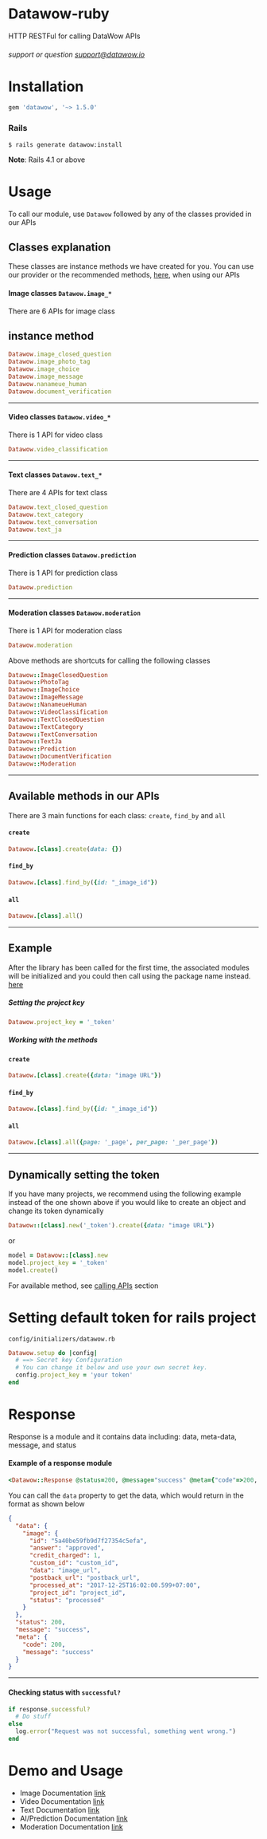 # Datawow-ruby

HTTP RESTFul for calling DataWow APIs

###### support or question support@datawow.io

# Installation
```ruby
gem 'datawow', '~> 1.5.0'
```

### Rails

```console
$ rails generate datawow:install
```
**Note**: Rails 4.1 or above

# Usage

To call our module, use `Datawow` followed by any of the classes provided in our APIs

## Classes explanation
These classes are instance methods we have created for you. You can use our provider or the recommended methods, [here](#dynamically_token_setting), when using our APIs

#### Image classes `Datawow.image_*`
There are 6 APIs for image class

## instance method
```ruby
Datawow.image_closed_question
Datawow.image_photo_tag
Datawow.image_choice
Datawow.image_message
Datawow.nanameue_human
Datawow.document_verification
```
---

#### Video classes `Datawow.video_*`
There is 1 API for video class

```ruby
Datawow.video_classification
```
---
#### Text classes `Datawow.text_*`
There are 4 APIs for text class

```ruby
Datawow.text_closed_question
Datawow.text_category
Datawow.text_conversation
Datawow.text_ja
```

---

#### Prediction classes `Datawow.prediction`
There is 1 API for prediction class

```ruby
Datawow.prediction
```

---

#### Moderation classes `Datawow.moderation`
There is 1 API for moderation class

```ruby
Datawow.moderation
```

Above methods are shortcuts for calling the following classes
```ruby
Datawow::ImageClosedQuestion
Datawow::PhotoTag
Datawow::ImageChoice
Datawow::ImageMessage
Datawow::NanameueHuman
Datawow::VideoClassification
Datawow::TextClosedQuestion
Datawow::TextCategory
Datawow::TextConversation
Datawow::TextJa
Datawow::Prediction
Datawow::DocumentVerification
Datawow::Moderation
```
---
## Available methods in our APIs
There are 3 main functions for each class: `create`, `find_by` and `all`
#### `create`
```ruby
Datawow.[class].create(data: {})
```

#### `find_by`
```ruby
Datawow.[class].find_by({id: "_image_id"})
```

#### `all`
```ruby
Datawow.[class].all()
```


---
## Example

After the library has been called for the first time, the associated modules will be initialized and you could then call using the package name instead. [here](#class_explanation)
##### Setting the project key
```ruby
Datawow.project_key = '_token'
```
##### Working with the methods
#### `create`
```ruby
Datawow.[class].create({data: "image URL"})
```

#### `find_by`
```ruby
Datawow.[class].find_by({id: "_image_id"})
```

#### `all`
```ruby
Datawow.[class].all({page: '_page', per_page: '_per_page'})
```
---


## Dynamically setting the token

If you have many projects, we recommend using the following example instead of the one shown above if you would like to create an object and change its token dynamically

```ruby
Datawow::[class].new('_token').create({data: "image URL"})
```
or
```ruby
model = Datawow::[class].new
model.project_key = '_token'
model.create()
```

For available method, see [calling APIs](#avalabile_method_for_apis) section


# Setting default token for rails project

`config/initializers/datawow.rb`

```ruby
Datawow.setup do |config|
  # ==> Secret key Configuration
  # You can change it below and use your own secret key.
  config.project_key = 'your token'
end
```

# Response

Response is a module and it contains data including: data, meta-data, message, and status
#### Example of a response module
```ruby
<Datawow::Response @status=200, @message="success" @meta={"code"=>200, "message"=>"success"}, @data={...}, />
```
You can call the `data` property to get the data, which would return in the format as shown below

```json
{
  "data": {
    "image": {
      "id": "5a40be59fb9d7f27354c5efa",
      "answer": "approved",
      "credit_charged": 1,
      "custom_id": "custom_id",
      "data": "image_url",
      "postback_url": "postback_url",
      "processed_at": "2017-12-25T16:02:00.599+07:00",
      "project_id": "project_id",
      "status": "processed"
    }
  },
  "status": 200,
  "message": "success",
  "meta": {
    "code": 200,
    "message": "success"
  }
}
```
---
#### Checking status with `successful?`
```ruby
if response.successful?
  # Do stuff
else
  log.error("Request was not successful, something went wrong.")
end
```

# Demo and Usage
 - Image Documentation [link](README/image_docs.md)
 - Video Documentation [link](README/video_docs.md)
 - Text Documentation [link](README/text_docs.md)
 - AI/Prediction Documentation [link](README/ai_docs.md)
 - Moderation Documentation [link](README/moderation_docs.md)
